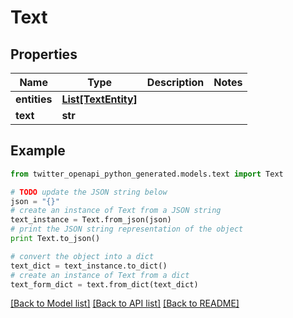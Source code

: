 # Text


## Properties
Name | Type | Description | Notes
------------ | ------------- | ------------- | -------------
**entities** | [**List[TextEntity]**](TextEntity.md) |  | 
**text** | **str** |  | 

## Example

```python
from twitter_openapi_python_generated.models.text import Text

# TODO update the JSON string below
json = "{}"
# create an instance of Text from a JSON string
text_instance = Text.from_json(json)
# print the JSON string representation of the object
print Text.to_json()

# convert the object into a dict
text_dict = text_instance.to_dict()
# create an instance of Text from a dict
text_form_dict = text.from_dict(text_dict)
```
[[Back to Model list]](../README.md#documentation-for-models) [[Back to API list]](../README.md#documentation-for-api-endpoints) [[Back to README]](../README.md)


